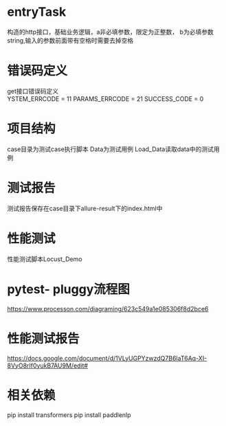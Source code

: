 # entryTask
构造的http接口，基础业务逻辑，a非必填参数，限定为正整数，
b为必填参数string,输入的参数前面带有空格时需要去掉空格
# 错误码定义
get接口错误码定义    
    YSTEM_ERRCODE = 11
    PARAMS_ERRCODE = 21
    SUCCESS_CODE = 0
# 项目结构
case目录为测试case执行脚本
Data为测试用例
Load_Data读取data中的测试用例
# 测试报告
测试报告保存在case目录下allure-result下的index.html中
# 性能测试
性能测试脚本Locust_Demo
# pytest- pluggy流程图
https://www.processon.com/diagraming/623c549a1e085306f8d2bce6
# 性能测试报告
https://docs.google.com/document/d/1VLyUGPYzwzdQ7B6laT6Aq-XI-8VyO8rIf0yukB7AU9M/edit#
# 相关依赖
pip install transformers
pip install paddlenlp
